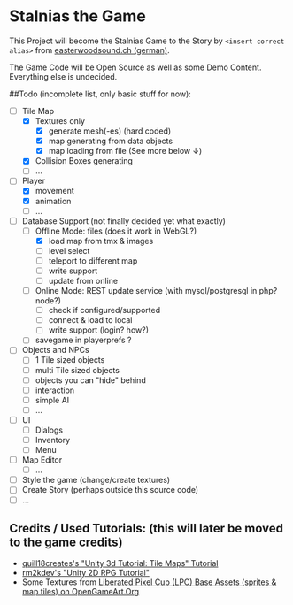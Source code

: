 Stalnias the Game
=================

This Project will become the Stalnias Game to the Story by `<insert correct alias>` from [easterwoodsound.ch (german)](http://easterwoodsound.ch/de/schreiben).

The Game Code will be Open Source as well as some Demo Content. Everything else is undecided.

##Todo (incomplete list, only basic stuff for now):
- [ ] Tile Map
	- [x] Textures only
		- [x] generate mesh(-es) (hard coded)
		- [x] map generating from data objects
		- [x] map loading from file (See more below ↓)
	- [x] Collision Boxes generating
	- [ ] …
- [ ] Player
	- [x] movement
	- [x] animation
	- [ ] …
- [ ] Database Support (not finally decided yet what exactly)
	- [ ] Offline Mode: files (does it work in WebGL?)
		- [x] load map from tmx & images
		- [ ] level select
		- [ ] teleport to different map
		- [ ] write support
		- [ ] update from online
	- [ ] Online Mode: REST update service (with mysql/postgresql in php? node?)
		- [ ] check if configured/supported
		- [ ] connect & load to local
		- [ ] write support (login? how?)
	- [ ] savegame in playerprefs ?
- [ ] Objects and NPCs
	- [ ] 1 Tile sized objects
	- [ ] multi Tile sized objects
	- [ ] objects you can "hide" behind
	- [ ] interaction
	- [ ] simple AI
	- [ ] …
- [ ] UI
	- [ ] Dialogs
	- [ ] Inventory
	- [ ] Menu
- [ ] Map Editor
	- [ ] …
- [ ] Style the game (change/create textures)
- [ ] Create Story (perhaps outside this source code)
- [ ] …

## Credits / Used Tutorials: (this will later be moved to the game credits)
- [quill18creates's "Unity 3d Tutorial: Tile Maps" Tutorial](https://youtu.be/bpB4BApnKhM?list=PLbghT7MmckI4qGA0Wm_TZS8LVrqS47I9R)
- [rm2kdev's "Unity 2D RPG Tutorial"](https://youtu.be/XZDjkQ8wEd0?list=PL_4rJ_acBNMH3SExL3yIOzaqj5IP5CJLC)
- Some Textures from [Liberated Pixel Cup (LPC) Base Assets (sprites & map tiles) on OpenGameArt.Org](http://opengameart.org/content/liberated-pixel-cup-lpc-base-assets-sprites-map-tiles)
